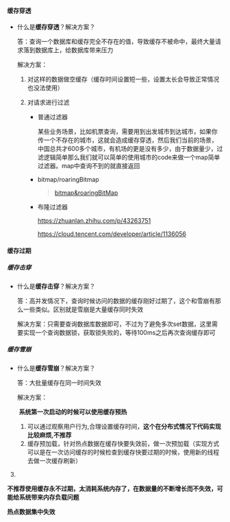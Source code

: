 #### 缓存穿透

* 什么是**缓存穿透**？解决方案？

  答：查询一个数据库和缓存完全不存在的值，导致缓存不被命中，最终大量请求落到数据库上，给数据库带来压力

  解决方案：

  1. 对这样的数据做空缓存（缓存时间设置短一些，设置太长会导致正常情况也没法使用）
  
  2. 对请求进行过滤  
  
     * 普通过滤器
  
       某些业务场景，比如机票查询，需要用到出发城市到达城市，如果你传一个不存在的城市，这就会造成缓存穿透，然后我们当前的场景，中国总共才600多个城市，有机场的更是没有多少，由于数据量少，过滤逻辑简单那么我们就可以简单的使用城市的code来做一个map简单过滤器。map中查询不到的就直接返回
  
     * bitmap/roaringBitmap  
     
       > [bitmap&roaringBitMap](../algorithm/bitmap&roaringBitMap.md)
     
     * 布隆过滤器
     
       https://zhuanlan.zhihu.com/p/43263751
     
       https://cloud.tencent.com/developer/article/1136056

#### 缓存过期

##### 缓存击穿

* 什么是**缓存击穿**？解决方案？

  答：高并发情况下，查询时候访问的数据的缓存刚好过期了，这个和雪崩有那么一些类似。区别就是雪崩是大量缓存同时失效

  解决方案：只需要查询数据库数据即可，不过为了避免多次set数据，这里需要实现一个查询数据锁，获取锁失败的，等待100ms之后再次查询缓存即可

##### 缓存雪崩

* 什么是**缓存雪崩**？解决方案？

  答：大批量缓存在同一时间失效

  解决方案：

  ​	**系统第一次启动的时候可以使用缓存预热**

  1. 可以通过观察用户行为,合理设置缓存时间，**这个在分布式情况下代码实现比较麻烦,不推荐**
  2. 缓存预加载，针对热点数据在缓存快要失效前，做一次预加载（实现方式可以是在一次访问缓存的时候检查到缓存快要过期的时候，使用新的线程去做一次缓存刷新）
3. 

  **不推荐使用缓存永不过期，太消耗系统内存了，在数据量的不断增长而不失效，可能给系统带来内存负载问题**

**热点数据集中失效**



